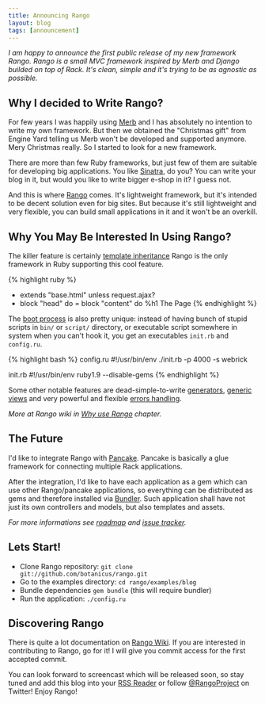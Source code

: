 ```yaml
---
title: Announcing Rango
layout: blog
tags: [announcement]
---
```


*I am happy to announce the first public release of my new framework Rango. Rango is a small MVC framework inspired by Merb and Django builded on top of Rack. It's clean, simple and it's trying to be as agnostic as possible.*

Why I decided to Write Rango?
-----------------------------
For few years I was happily using [Merb](http://github.com/merb/merb) and I has absolutely no intention to write my own framework. But then we obtained the "Christmas gift" from Engine Yard telling us Merb won't be developed and supported anymore. Mery Christmas really. So I started to look for a new framework.

There are more than few Ruby frameworks, but just few of them are suitable for developing big applications. You like [Sinatra](http://github.com/sinatra/sinatra), do you? You can write your blog in it, but would you like to write bigger e-shop in it? I guess not.

And this is where [Rango](http://github.com/botanicus/rango) comes. It's lightweight framework, but it's intended to be decent solution even for big sites. But because it's still lightweight and very flexible, you can build small applications in it and it won't be an overkill.

Why You May Be Interested In Using Rango?
-----------------------------------------

The killer feature is certainly [template inheritance](http://wiki.github.com/botanicus/rango/template-inheritance)
Rango is the only framework in Ruby supporting this cool feature.

{% highlight ruby %}
- extends "base.html" unless request.ajax?
- block "head" do
= block "content" do
  %h1 The Page
{% endhighlight %}

The [boot process](http://wiki.github.com/botanicus/rango/rango-boot-process) is also pretty unique: instead of having bunch of stupid scripts in `bin/` or `script/` directory, or executable script somewhere in system when you can't hook it, you get
an executables `init.rb` and `config.ru`.

{% highlight bash %}
config.ru
#!/usr/bin/env ./init.rb -p 4000 -s webrick

init.rb
#!/usr/bin/env ruby1.9 --disable-gems
{% endhighlight %}

Some other notable features are dead-simple-to-write [generators](http://wiki.github.com/botanicus/rango/generators), [generic views](http://wiki.github.com/botanicus/rango/generic-views) and very powerful and flexible [errors handling](http://wiki.github.com/botanicus/rango/errors-handling).

*More at Rango wiki in [Why use Rango](http://wiki.github.com/botanicus/rango/why-use-rango) chapter.*

The Future
----------
I'd like to integrate Rango with [Pancake](http://github.com/hassox/pancake). Pancake is basically a glue framework for connecting multiple Rack applications.

After the integration, I'd like to have each application as a gem which can use other Rango/pancake applications, so everything can be distributed as gems and therefore installed via [Bundler](http://github.com/wycats/bundler). Such application shall have not just its own controllers and models, but also templates and assets.

*For more informations see [roadmap](http://wiki.github.com/botanicus/rango/roadmap) and [issue tracker](http://github.com/botanicus/rango/issues).*

Lets Start!
-----------
* Clone Rango repository: `git clone git://github.com/botanicus/rango.git `
* Go to the examples directory: `cd rango/examples/blog`
* Bundle dependencies `gem bundle` (this will require bundler)
* Run the application: `./config.ru`

Discovering Rango
----------------

There is quite a lot documentation on [Rango Wiki](http://wiki.github.com/botanicus/rango). If you are interested in contributing to Rango, go for it! I will give you commit access for the first accepted commit.

You can look forward to screencast which will be released soon, so stay tuned and add this blog into your [RSS Reader](blog.atom) or follow [@RangoProject](http://twitter.com/rangoproject) on Twitter! Enjoy Rango!
